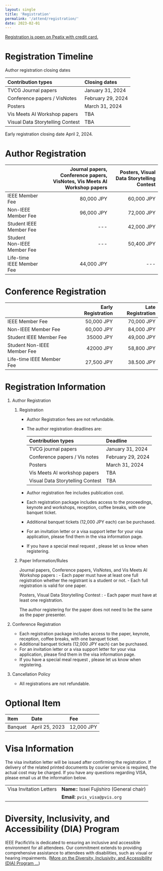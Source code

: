 ```yaml
---
layout: single
title: 'Registration'
permalink: '/attend/registration/'
date: 2023-02-01
---
```


[Registration is open on Peatix with credit card.](https://pacificvis2024.peatix.com)


# Registration Timeline

Author registration closing dates

| Contribution types | Closing dates |
| :--- | :--- |
| TVCG Journal papers | January 31, 2024 |
| Conference papers / VisNotes | February 29, 2024 |
| Posters | March 31, 2024 |
| Vis Meets AI Workshop papers | TBA |
| Visual Data Storytelling Contest | TBA |

Early registration closing date	  April 2, 2024.


<!--
# Registration Types and Fees

- IEEE member fee is applicable to members of the Visualization Society of Japan (VSJ). 

- If you are a registered attendee of PacificVis 2024, you can attend JapanVis 2024 free of charge. Please note that presenters of JapanVis2024 need to register separately for JapanVis 2024. For more information, [visit the JapanVis website](https://vsj.jp/japanvis2024/en/index.html).
-->


# Author Registration

| | Journal papers, Conference papers, VisNotes, Vis Meets AI Workshop papers | Posters, Visual Data Storytelling Contest |
| :--- | ---: | ---: |
| IEEE Member Fee | 80,000 JPY | 60,000 JPY |
| Non-IEEE Member Fee | 96,000 JPY | 72,000 JPY |
| Student IEEE Member Fee | --- | 42,000 JPY |
| Student Non-IEEE Member Fee | --- | 50,400 JPY |
| Life-time IEEE Member Fee |44,000 JPY | --- |


# Conference Registration

| | Early Registration | Late Registration |
| :--- | ---: | ---: |
| IEEE Member Fee | 50,000 JPY | 70,000 JPY |
| Non-IEEE Member Fee | 60,000 JPY | 84,000 JPY |
| Student IEEE Member Fee | 35000 JPY | 49,000 JPY |
| Student Non-IEEE Member Fee | 42000 JPY | 58,800 JPY |
| Life-time IEEE Member Fee | 27,500 JPY | 38.500 JPY |


# Registration Information

1. Author Registration
    1. Registration

        - Author Registration fees are not refundable.
        - The author registration deadlines are:

            | Contribution types | Deadline |
            | :--- | :--- |
            | TVCG journal papers | January 31, 2024 |
            | Conference papers / Vis notes | February 29, 2024 |
            | Posters | March 31, 2024 |
            | Vis Meets AI workshop papers | TBA |
            | Visual Data Storytelling Contest | TBA |

        - Author registration fee includes publication cost.

        - Each registration package includes access to the proceedings, keynote and workshops, reception, coffee breaks, with one banquet ticket.
        - Additional banquet tickets (12,000 JPY each) can be purchased.
        - For an invitation letter or a visa support letter for your visa application, please find them in the visa information page.
        - If you have a special meal request , please let us know when registering.

    1. Paper Information/Rules

        Journal papers, Conference papers, VisNotes, and Vis Meets AI Workshop papers
        :   - Each paper must have at least one full registration whether the registrant is a student or not.
            - Each full registration is valid for one paper.

        Posters, Visual Data Storytelling Contest
        :   - Each paper must have at least one registration.

        The author registering for the paper does not need to be the same as the paper presenter.

1. Conference Registration
    - Each registration package includes access to the paper, keynote, reception, coffee breaks, with one banquet ticket.
    - Additional banquet tickets (12,000 JPY each) can be purchased.
    - For an invitation letter or a visa support letter for your visa application, please find them in the visa information page.
    - If you have a special meal request , please let us know when registering.

1. Cancellation Policy
    - All registrations are not refundable.

# Optional Item

| Item | Date | Fee |
| :--- | :--- | :--- |
| Banquet | April 25, 2023 | 12,000 JPY |


# Visa Information

The visa invitation letter will be issued after confirming the registration. If delivery of the related printed documents by courier service is required, the actual cost may be charged. If you have any questions regarding VISA, please email us at the information below.

| | |
| :--- | :--- |
| Visa Invitation Letters | **Name:**: Issei Fujishiro (General chair)
| | **Email**: `pvis_visa@pvis.org` |


# Diversity, Inclusivity, and Accessibility (DIA) Program

IEEE PacificVis is dedicated to ensuring an inclusive and accessible environment for all attendees. Our commitment extends to providing comprehensive assistance to attendees with disabilities, such as visual or hearing impairments.  ([More on the Diversity, Inclusivity, and Accessibility (DIA) Program ...](/pvis2024/attend/dia/))